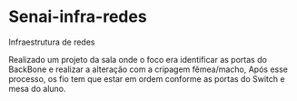 # Senai-infra-redes
Infraestrutura de redes

Realizado um projeto da sala onde o foco era identificar as portas do BackBone e realizar a alteração com a cripagem fêmea/macho, Após esse processo, os fio tem que estar em ordem conforme as portas do Switch e mesa do aluno. 
